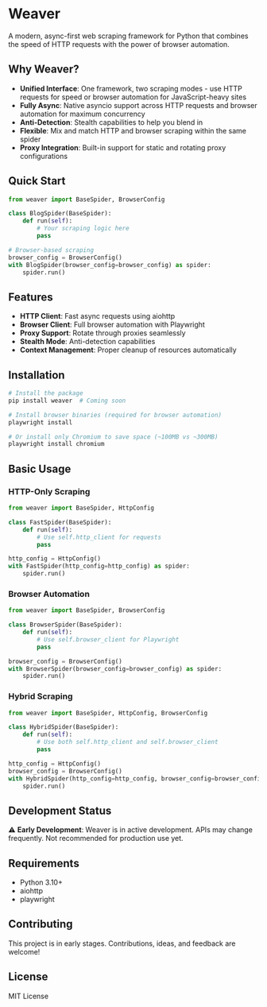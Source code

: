 # Weaver

A modern, async-first web scraping framework for Python that combines the speed of HTTP requests with the power of browser automation.

## Why Weaver?

- **Unified Interface**: One framework, two scraping modes - use HTTP requests for speed or browser automation for JavaScript-heavy sites
- **Fully Async**: Native asyncio support across HTTP requests and browser automation for maximum concurrency
- **Anti-Detection**: Stealth capabilities to help you blend in
- **Flexible**: Mix and match HTTP and browser scraping within the same spider
- **Proxy Integration**: Built-in support for static and rotating proxy configurations

## Quick Start

```python
from weaver import BaseSpider, BrowserConfig

class BlogSpider(BaseSpider):
    def run(self):
        # Your scraping logic here
        pass

# Browser-based scraping
browser_config = BrowserConfig()
with BlogSpider(browser_config=browser_config) as spider:
    spider.run()
```

## Features

- **HTTP Client**: Fast async requests using aiohttp
- **Browser Client**: Full browser automation with Playwright  
- **Proxy Support**: Rotate through proxies seamlessly
- **Stealth Mode**: Anti-detection capabilities
- **Context Management**: Proper cleanup of resources automatically

## Installation

```bash
# Install the package
pip install weaver  # Coming soon

# Install browser binaries (required for browser automation)
playwright install

# Or install only Chromium to save space (~100MB vs ~300MB)
playwright install chromium
```

## Basic Usage

### HTTP-Only Scraping
```python
from weaver import BaseSpider, HttpConfig

class FastSpider(BaseSpider):
    def run(self):
        # Use self.http_client for requests
        pass

http_config = HttpConfig()
with FastSpider(http_config=http_config) as spider:
    spider.run()
```

### Browser Automation
```python
from weaver import BaseSpider, BrowserConfig

class BrowserSpider(BaseSpider):
    def run(self):
        # Use self.browser_client for Playwright
        pass

browser_config = BrowserConfig()
with BrowserSpider(browser_config=browser_config) as spider:
    spider.run()
```

### Hybrid Scraping
```python
from weaver import BaseSpider, HttpConfig, BrowserConfig

class HybridSpider(BaseSpider):
    def run(self):
        # Use both self.http_client and self.browser_client
        pass

http_config = HttpConfig()
browser_config = BrowserConfig()
with HybridSpider(http_config=http_config, browser_config=browser_config) as spider:
    spider.run()
```

## Development Status

⚠️ **Early Development**: Weaver is in active development. APIs may change frequently. Not recommended for production use yet.

## Requirements

- Python 3.10+
- aiohttp
- playwright

## Contributing

This project is in early stages. Contributions, ideas, and feedback are welcome!

## License

MIT License